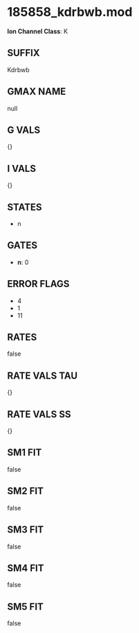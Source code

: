 # 185858_kdrbwb.mod

**Ion Channel Class**: K

## SUFFIX

Kdrbwb

## GMAX NAME

null

## G VALS

{}

## I VALS

{}

## STATES

- n

## GATES

- **n**: 0

## ERROR FLAGS

- 4
- 1
- 11

## RATES

false

## RATE VALS TAU

{}

## RATE VALS SS

{}

## SM1 FIT

false

## SM2 FIT

false

## SM3 FIT

false

## SM4 FIT

false

## SM5 FIT

false
